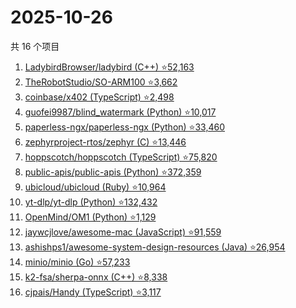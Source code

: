 # 2025-10-26

共 16 个项目

<!-- BEGIN GITHUB -->
<!-- 最后更新时间 2025-10-26 11:34:38 +0800 -->
1. [LadybirdBrowser/ladybird (C++) ⭐52,163](https://github.com/LadybirdBrowser/ladybird)
1. [TheRobotStudio/SO-ARM100 ⭐3,662](https://github.com/TheRobotStudio/SO-ARM100)
1. [coinbase/x402 (TypeScript) ⭐2,498](https://github.com/coinbase/x402)
1. [guofei9987/blind_watermark (Python) ⭐10,017](https://github.com/guofei9987/blind_watermark)
1. [paperless-ngx/paperless-ngx (Python) ⭐33,460](https://github.com/paperless-ngx/paperless-ngx)
1. [zephyrproject-rtos/zephyr (C) ⭐13,446](https://github.com/zephyrproject-rtos/zephyr)
1. [hoppscotch/hoppscotch (TypeScript) ⭐75,820](https://github.com/hoppscotch/hoppscotch)
1. [public-apis/public-apis (Python) ⭐372,359](https://github.com/public-apis/public-apis)
1. [ubicloud/ubicloud (Ruby) ⭐10,964](https://github.com/ubicloud/ubicloud)
1. [yt-dlp/yt-dlp (Python) ⭐132,432](https://github.com/yt-dlp/yt-dlp)
1. [OpenMind/OM1 (Python) ⭐1,129](https://github.com/OpenMind/OM1)
1. [jaywcjlove/awesome-mac (JavaScript) ⭐91,559](https://github.com/jaywcjlove/awesome-mac)
1. [ashishps1/awesome-system-design-resources (Java) ⭐26,954](https://github.com/ashishps1/awesome-system-design-resources)
1. [minio/minio (Go) ⭐57,233](https://github.com/minio/minio)
1. [k2-fsa/sherpa-onnx (C++) ⭐8,338](https://github.com/k2-fsa/sherpa-onnx)
1. [cjpais/Handy (TypeScript) ⭐3,117](https://github.com/cjpais/Handy)
<!-- END GITHUB -->